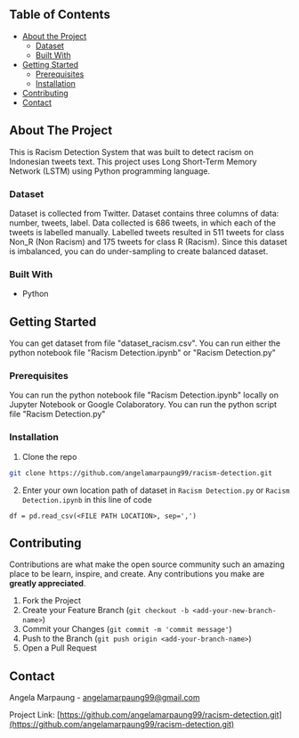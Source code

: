 <!-- TABLE OF CONTENTS -->
## Table of Contents

* [About the Project](#about-the-project)
  * [Dataset](#dataset)
  * [Built With](#built-with)
* [Getting Started](#getting-started)
  * [Prerequisites](#prerequisites)
  * [Installation](#installation)
* [Contributing](#contributing)
* [Contact](#contact)


<!-- ABOUT THE PROJECT -->
## About The Project

This is Racism Detection System that was built to detect racism on Indonesian tweets text. 
This project uses Long Short-Term Memory Network (LSTM) using Python programming language. 

### Dataset
Dataset is collected from Twitter.
Dataset contains three columns of data: number, tweets, label. 
Data collected is 686 tweets, in which each of the tweets is labelled manually. 
Labelled tweets resulted in 511 tweets for class Non_R (Non Racism)  and 175 tweets for class R (Racism). 
Since this dataset is imbalanced, you can do under-sampling to create balanced dataset.

### Built With
* Python

<!-- GETTING STARTED -->
## Getting Started

You can get dataset from file "dataset_racism.csv".
You can run either the python notebook file "Racism Detection.ipynb" or "Racism Detection.py"


### Prerequisites

You can run the python notebook file "Racism Detection.ipynb" locally on Jupyter Notebook or Google Colaboratory.
You can run the python script file "Racism Detection.py"

### Installation

1. Clone the repo
```sh
git clone https://github.com/angelamarpaung99/racism-detection.git
```
2. Enter your own location path of dataset in
`Racism Detection.py` or `Racism Detection.ipynb` in this line of code
``` 
df = pd.read_csv(<FILE PATH LOCATION>, sep=',') 
```

<!-- CONTRIBUTING -->
## Contributing

Contributions are what make the open source community such an amazing place to be learn, inspire, and create. Any contributions you make are **greatly appreciated**.

1. Fork the Project
2. Create your Feature Branch (`git checkout -b <add-your-new-branch-name>`)
3. Commit your Changes (`git commit -m 'commit message'`)
4. Push to the Branch (`git push origin <add-your-branch-name>`)
5. Open a Pull Request


<!-- CONTACT -->
## Contact

Angela Marpaung - angelamarpaung99@gmail.com

Project Link: [https://github.com/angelamarpaung99/racism-detection.git](https://github.com/angelamarpaung99/racism-detection.git)



